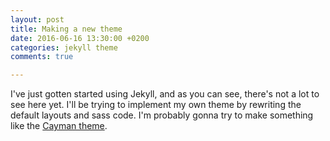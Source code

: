 ```yaml
---
layout: post
title: Making a new theme
date: 2016-06-16 13:30:00 +0200
categories: jekyll theme
comments: true

---
```


I've just gotten started using Jekyll, and as you can see, there's not a lot to see here yet.
I'll be trying to implement my own theme by rewriting the default layouts and sass code.
I'm probably gonna try to make something like the [Cayman theme](https://jasonlong.github.io/cayman-theme/).
